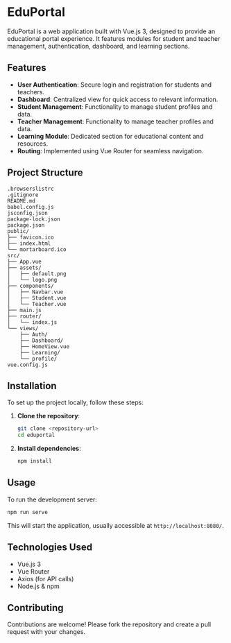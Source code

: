 # EduPortal

EduPortal is a web application built with Vue.js 3, designed to provide an educational portal experience. It features modules for student and teacher management, authentication, dashboard, and learning sections.

## Features

- **User Authentication**: Secure login and registration for students and teachers.
- **Dashboard**: Centralized view for quick access to relevant information.
- **Student Management**: Functionality to manage student profiles and data.
- **Teacher Management**: Functionality to manage teacher profiles and data.
- **Learning Module**: Dedicated section for educational content and resources.
- **Routing**: Implemented using Vue Router for seamless navigation.

## Project Structure

```
.browserslistrc
.gitignore
README.md
babel.config.js
jsconfig.json
package-lock.json
package.json
public/
├── favicon.ico
├── index.html
└── mortarboard.ico
src/
├── App.vue
├── assets/
│   ├── default.png
│   └── logo.png
├── components/
│   ├── Navbar.vue
│   ├── Student.vue
│   └── Teacher.vue
├── main.js
├── router/
│   └── index.js
└── views/
    ├── Auth/
    ├── Dashboard/
    ├── HomeView.vue
    ├── Learning/
    └── profile/
vue.config.js
```

## Installation

To set up the project locally, follow these steps:

1.  **Clone the repository**:

    ```bash
    git clone <repository-url>
    cd eduportal
    ```

2.  **Install dependencies**:

    ```bash
    npm install
    ```

## Usage

To run the development server:

```bash
npm run serve
```

This will start the application, usually accessible at `http://localhost:8080/`.

## Technologies Used

-   Vue.js 3
-   Vue Router
-   Axios (for API calls)
-   Node.js & npm

## Contributing

Contributions are welcome! Please fork the repository and create a pull request with your changes.
